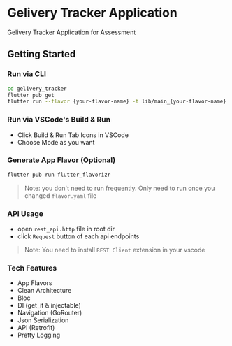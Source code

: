 # Gelivery Tracker Application

Gelivery Tracker Application for Assessment

## Getting Started

### Run via CLI

```bash
cd gelivery_tracker
flutter pub get
flutter run --flavor {your-flavor-name} -t lib/main_{your-flavor-name}.dart
```

### Run via VSCode's Build & Run

- Click Build & Run Tab Icons in VSCode
- Choose Mode as you want

### Generate App Flavor (Optional)

```bash
flutter pub run flutter_flavorizr
```

> Note: you don't need to run frequently. Only need to run once you changed `flavor.yaml` file

### API Usage

- open `rest_api.http` file in root dir
- click `Request` button of each api endpoints

> Note: You need to install `REST Client` extension in your vscode

### Tech Features

- App Flavors
- Clean Architecture
- Bloc
- DI (get_it & injectable)
- Navigation (GoRouter)
- Json Serialization
- API (Retrofit)
- Pretty Logging
